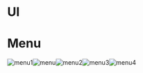 # UI

# Menu
![menu1](https://github.com/wstelly/UI/blob/master/menu1.jpg)![menu](https://github.com/wstelly/UI/blob/master/menu1.jpg)![menu2](https://github.com/wstelly/UI/blob/master/menu2.jpg)![menu3](https://github.com/wstelly/UI/blob/master/menu3.jpg)![menu4](https://github.com/wstelly/UI/blob/master/menu1.jpg)

